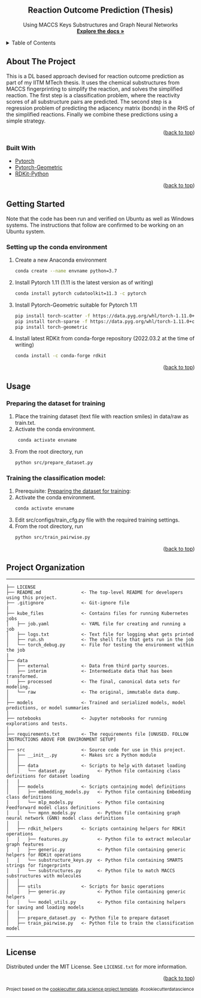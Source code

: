<div id="top"></div>

<!-- PROJECT LOGO -->
<br />
<div align="center">

<h2 align="center">Reaction Outcome Prediction (Thesis)</h2>

  <p align="center">
    Using MACCS Keys Substructures and Graph Neural Networks
    <br />
    <a href="#about-the-project"><strong>Explore the docs »</strong></a>
  </p>
</div>

<!-- TABLE OF CONTENTS -->
<details>
  <summary>Table of Contents</summary>
  <ol>
    <li>
      <a href="#about-the-project">About The Project</a>
      <ul>
        <li><a href="#built-with">Built With</a></li>
      </ul>
    </li>
    <li>
      <a href="#getting-started">Getting Started</a>
      <ul>
        <li><a href="#setting-up-the-conda-environment">Setting up the conda environment</a></li>
      </ul>
    </li>
    <li>
      <a href="#usage">Usage</a>
      <ul>
        <li><a href="#preparing-the-dataset-for-training">Preparing the dataset</a></li>
        <li><a href="#training-the-classification-model">Training the classification model</a></li>
      </ul>
    </li>
    <li><a href="#project-organization">Project Organization</a></li>
    <li><a href="#license">License</a></li>
  </ol>
</details>

<!-- ABOUT THE PROJECT -->

## About The Project

This is a DL based approach devised for reaction outcome prediction as part of my IITM MTech thesis. It uses the chemical substructures from MACCS fingerprinting to simplify the reaction, and solves the simplified reaction. The first step is a classification problem, where the reactivity scores of all substructure pairs are predicted. The second step is a regression problem of predicting the adjacency matrix (bonds) in the RHS of the simplified reactions. Finally we combine these predictions using a simple strategy. 

<p align="right">(<a href="#top">back to top</a>)</p>

### Built With

- [Pytorch](https://pytorch.org//)
- [Pytorch-Geometric](https://pytorch-geometric.readthedocs.io/en/)
- [RDKit-Python](https://www.rdkit.org/docs/GettingStartedInPython.html)

<p align="right">(<a href="#top">back to top</a>)</p>

<!-- GETTING STARTED -->

## Getting Started
Note that the code has been run and verified on Ubuntu as well as Windows systems. The instructions that follow are confirmed to be working on an Ubuntu system. 

### Setting up the conda environment

1. Create a new Anaconda environment
   ```sh
   conda create --name envname python=3.7
   ```

2. Install Pytorch 1.11 (1.11 is the latest version as of writing)
   ```sh
   conda install pytorch cudatoolkit=11.3 -c pytorch
   ```

3. Install Pytorch-Geometric suitable for Pytorch 1.11
   ```sh
   pip install torch-scatter -f https://data.pyg.org/whl/torch-1.11.0+cu113.html
   pip install torch-sparse -f https://data.pyg.org/whl/torch-1.11.0+cu113.html
   pip install torch-geometric
   ```

4. Install latest RDKit from conda-forge repository (2022.03.2 at the time of writing)
   ```sh
   conda install -c conda-forge rdkit
   ```

<p align="right">(<a href="#top">back to top</a>)</p>

<!-- USAGE EXAMPLES -->

## Usage

### Preparing the dataset for training

1. Place the training dataset (text file with reaction smiles) in data/raw as train.txt.
2. Activate the conda environment. 
   ```sh
    conda activate envname
    ```
4. From the root directory, run
   ```sh
   python src/prepare_dataset.py
   ```

### Training the classification model:

1.  Prerequisite: <a href="#preparing-the-dataset-for-training">Preparing the dataset for training</a>:
2.  Activate the conda environment.
    ```sh
    conda activate envname
    ```
3.  Edit src/configs/train_cfg.py file with the required training settings.
4.  From the root directory, run
    ```sh
    python src/train_pairwise.py
    ```
    
<p align="right">(<a href="#top">back to top</a>)</p>

<!-- FOLDER STRUCTURE -->

## Project Organization
------------

    ├── LICENSE
    ├── README.md               <- The top-level README for developers using this project.
    ├── .gitignore              <- Git-ignore file
    |
    ├── kube_files              <- Contains files for running Kubernetes jobs
    │   ├── job.yaml            <- YAML file for creating and running a job
    │   ├── logs.txt            <- Text file for logging what gets printed
    │   ├── run.sh              <- The shell file that gets run in the job
    │   └── torch_debug.py      <- File for testing the environment within the job
    |
    ├── data
    │   ├── external            <- Data from third party sources.
    │   ├── interim             <- Intermediate data that has been transformed.
    │   ├── processed           <- The final, canonical data sets for modeling.
    │   └── raw                 <- The original, immutable data dump.
    │
    ├── models                  <- Trained and serialized models, model predictions, or model summaries
    │
    ├── notebooks               <- Jupyter notebooks for running explorations and tests.
    │
    ├── requirements.txt        <- The requirements file [UNUSED. FOLLOW INSTRUCTIONS ABOVE FOR ENVIRONMENT SETUP]
    │
    ├── src                     <- Source code for use in this project.
    │   ├── __init__.py         <- Makes src a Python module
    │   │
    │   ├── data                <- Scripts to help with dataset loading
    │   │   └── dataset.py            <- Python file containing class definitions for dataset loading
    |   |
    │   ├── models              <- Scripts containing model definitions
    │   │   ├── embedding_models.py   <- Python file containing Embedding class definitions
    │   │   └── mlp_models.py         <- Python file containing Feedforward model class definitions
    │   │   └── mpnn_models.py        <- Python file containing graph neural network (GNN) model class definitions
    │   │
    │   ├── rdkit_helpers       <- Scripts containing helpers for RDKit operations
    │   │   ├── features.py           <- Python file to extract molecular graph features
    │   │   ├── generic.py            <- Python file containing generic helpers for RDKit operations
    │   │   └── substructure_keys.py  <- Python file containing SMARTS strings for fingerprints
    │   │   └── substructures.py      <- Python file to match MACCS substructures with molecules
    │   │
    │   ├── utils               <- Scripts for basic operations
    │   │   ├── generic.py            <- Python file containing generic helpers
    │   │   └── model_utils.py        <- Python file containing helpers for saving and loading models
    │   |
    │   ├── prepare_dataset.py  <- Python file to prepare dataset
    │   ├── train_pairwise.py   <- Python file to train the classification model

--------

<!-- LICENSE -->

## License

Distributed under the MIT License. See `LICENSE.txt` for more information.

<p align="right">(<a href="#top">back to top</a>)</p>

<p><small>Project based on the <a target="_blank" href="https://drivendata.github.io/cookiecutter-data-science/">cookiecutter data science project template</a>. #cookiecutterdatascience</small></p>
